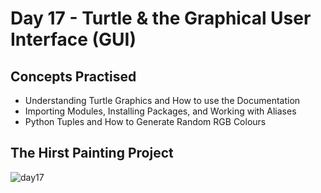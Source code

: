 # Day 17 - Turtle & the Graphical User Interface (GUI)
## Concepts Practised
- Understanding Turtle Graphics and How to use the Documentation
- Importing Modules, Installing Packages, and Working with Aliases
- Python Tuples and How to Generate Random RGB Colours
## The Hirst Painting Project
![day17](https://user-images.githubusercontent.com/98851253/154783750-d3f360c9-d877-4db9-ab81-37c058c394d3.gif)